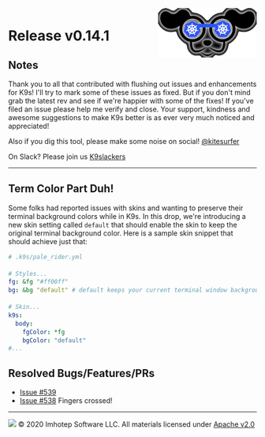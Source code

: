 <img src="https://raw.githubusercontent.com/derailed/k9s/master/assets/k9s_small.png" align="right" width="200" height="auto"/>

# Release v0.14.1

## Notes

Thank you to all that contributed with flushing out issues and enhancements for K9s! I'll try to mark some of these issues as fixed. But if you don't mind grab the latest rev and see if we're happier with some of the fixes! If you've filed an issue please help me verify and close. Your support, kindness and awesome suggestions to make K9s better is as ever very much noticed and appreciated!

Also if you dig this tool, please make some noise on social! [@kitesurfer](https://twitter.com/kitesurfer)

On Slack? Please join us [K9slackers](https://join.slack.com/t/k9sers/shared_invite/enQtOTA5MDEyNzI5MTU0LWQ1ZGI3MzliYzZhZWEyNzYxYzA3NjE0YTk1YmFmNzViZjIyNzhkZGI0MmJjYzhlNjdlMGJhYzE2ZGU1NjkyNTM)

---

## Term Color Part Duh!

Some folks had reported issues with skins and wanting to preserve their terminal background colors while in K9s. In this drop, we're introducing a new skin setting called `default` that should enable the skin to keep the original terminal background color. Here is a sample skin snippet that should achieve just that:

```yaml
# .k9s/pale_rider.yml

# Styles...
fg: &fg "#ff00ff"
bg: &bg "default" # default keeps your current terminal window background color.

# Skin...
k9s:
  body:
    fgColor: *fg
    bgColor: "default"
#...
```

## Resolved Bugs/Features/PRs

* [Issue #539](https://github.com/zloom/k9s/issues/539)
* [Issue #538](https://github.com/zloom/k9s/issues/538) Fingers crossed!

---

<img src="https://raw.githubusercontent.com/derailed/k9s/master/assets/imhotep_logo.png" width="32" height="auto"/> © 2020 Imhotep Software LLC. All materials licensed under [Apache v2.0](http://www.apache.org/licenses/LICENSE-2.0)
